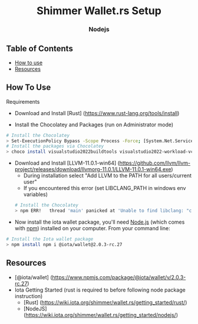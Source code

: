 <h1 align="center">Shimmer Wallet.rs Setup</h1>
<div align="center">
  <h3>
    Nodejs
  </h3>
</div>

<!-- TABLE OF CONTENTS -->

## Table of Contents

- [How to use](#how-to-use)
- [Resources](#resources)

## How To Use

Requirements

- Download and Install [Rust] (https://www.rust-lang.org/tools/install)

- Install the Chocolatey and Packages (run on Administrator mode)

```bash
# Install the Chocolatey
> Set-ExecutionPolicy Bypass -Scope Process -Force; [System.Net.ServicePointManager]::SecurityProtocol = [System.Net.ServicePointManager]::SecurityProtocol -bor 3072; iex ((New-Object System.Net.WebClient).DownloadString('https://community.chocolatey.org/install.ps1'))
# Install the packages via Chocolatey
> choco install visualstudio2022buildtools visualstudio2022-workload-vctools rust-ms msys2 llvm
```

- Download and Install [LLVM-11.0.1-win64] (https://github.com/llvm/llvm-project/releases/download/llvmorg-11.0.1/LLVM-11.0.1-win64.exe)
  - During installation select "Add LLVM to the PATH for all users/current user"
  - If you encountered this error (set LIBCLANG_PATH in windows env variables)
  ```bash
  # Install the Chocolatey
  > npm ERR!   thread 'main' panicked at 'Unable to find libclang: "couldn't find any valid shared libraries matching: ['clang.dll', 'libclang.dll'], set the `LIBCLANG_PATH` environment variable to a path where one of these files can be found (invalid: [])"', C:\Users\New User\.cargo\registry\src\github.com-1ecc6299db9ec823\bindgen-0.64.0\./lib.rs:2393:31
  ```
- Now install the iota wallet package, you'll need [Node.js](https://nodejs.org/en/download/) (which comes with [npm](http://npmjs.com)) installed on your computer. From your command line:

```bash
# Install the Iota wallet package
> npm install npm i @iota/wallet@2.0.3-rc.27

```

## Resources

- [@iota/wallet] (https://www.npmjs.com/package/@iota/wallet/v/2.0.3-rc.27)
- Iota Getting Started (rust is required to before following node package instruction)
  - [Rust] (https://wiki.iota.org/shimmer/wallet.rs/getting_started/rust/)
  - [NodeJS] (https://wiki.iota.org/shimmer/wallet.rs/getting_started/nodejs/)
